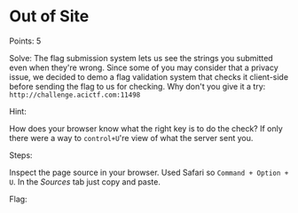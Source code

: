# Out of Site

Points: 5

Solve:
The flag submission system lets us see the strings you submitted even when they're wrong. Since some of you may consider that a privacy issue, we decided to demo a flag validation system that checks it client-side before sending the flag to us for checking. Why don't you give it a try: `http://challenge.acictf.com:11498`


Hint:

How does your browser know what the right key is to do the check?
If only there were a way to `control+U`'re view of what the server sent you.

Steps:

Inspect the page source in your browser. Used Safari so `Command + Option + U`. In the _Sources_ tab just copy and paste.

Flag: <!-- ACI{hidden_in_plain_site_0688ee4d} -->
